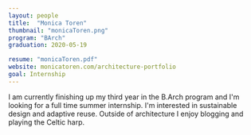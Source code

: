 ```yaml
---
layout: people
title:  "Monica Toren"
thumbnail: "monicaToren.png"
program: "BArch"
graduation: 2020-05-19

resume: "monicaToren.pdf"
website: monicatoren.com/architecture-portfolio
goal: Internship
---
```


I am currently finishing up my third year in the B.Arch program and I'm looking for a full time summer internship. I'm interested in sustainable design and adaptive reuse. Outside of architecture I enjoy blogging and playing the Celtic harp.
